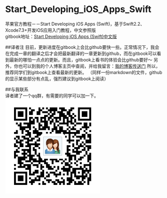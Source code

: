 # Start_Developing_iOS_Apps_Swift
苹果官方教程－－Start Developing iOS Apps (Swift)，基于Swift2.2、Xcode7.3+开发iOS应用入门教程，中文参照版  
gitbook地址：[Start Developing iOS Apps (Swift)中文版](https://calvin92.gitbooks.io/apple-ios-swift-start/content/)  

##译者注
目前，更新进度在gitbook上会比github要快一些。正常情况下，我会在完成一章的翻译之后才会把最新翻译的一章更新到github，而在gitbook可以看到最新的哪怕一点点的更新。而且，gitbook上看书的体验会比github要好～  另外，你也可以到我的个人博客主页中查阅，并给我留言：[我的博客传送门](http://www.ruanjiawei.com) 
所以，推荐同学们到gitbook上查看最新的更新。  （同样一份markdown的文件，github的显示某些部分有点乱，强烈建议到gitbook上阅读）

##与我联系   
译者建了一个qq群，有需要的同学可以加一下。   
![QQ_group_image](https://github.com/Calvin92/Start_Developing_iOS_Apps_Swift/blob/master/images/QQ_Group.png)

